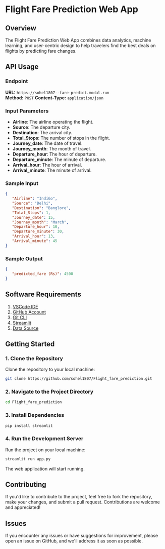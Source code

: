 # Flight Fare Prediction Web App

## Overview
The Flight Fare Prediction Web App combines data analytics, machine learning, and user-centric design to help travelers find the best deals on flights by predicting fare changes.

## API Usage

### Endpoint
**URL:** `https://sohel1807--fare-predict.modal.run`  
**Method:** `POST`
**Content-Type:** `application/json`

### Input Parameters
- **Airline**: The airline operating the flight.
- **Source**: The departure city.
- **Destination**: The arrival city.
- **Total_Stops**: The number of stops in the flight.
- **Journey_date**: The date of travel.
- **Journey_month**: The month of travel.
- **Departure_hour**: The hour of departure.
- **Departure_minute**: The minute of departure.
- **Arrival_hour**: The hour of arrival.
- **Arrival_minute**: The minute of arrival.

### Sample Input
```json
{
   "Airline": "IndiGo",
   "Source": "Delhi",
   "Destination": "Banglore",
   "Total_Stops": 1,
   "Journey_date": 15,
   "Journey_month": "March",
   "Departure_hour": 10,
   "Departure_minute": 30,
   "Arrival_hour": 13,
   "Arrival_minute": 45
}
```

### Sample Output
```json
{
   "predicted_fare (Rs)": 4500
}
```

## Software Requirements
1. [VSCode IDE](https://code.visualstudio.com/)
2. [GitHub Account](https://github.com/)
3. [Git CLI](https://git-scm.com/downloads)
4. [Streamlit](https://streamlit.io/cloud)
5. [Data Source](https://www.kaggle.com/)

## Getting Started

### 1. Clone the Repository
Clone the repository to your local machine:

```bash
git clone https://github.com/sohel1807/Flight_fare_prediction.git
```

### 2. Navigate to the Project Directory
```bash
cd Flight_fare_prediction
```

### 3. Install Dependencies
```bash
pip install streamlit
```

### 4. Run the Development Server
Run the project on your local machine:
```bash
streamlit run app.py
```

The web application will start running.

## Contributing
If you'd like to contribute to the project, feel free to fork the repository, make your changes, and submit a pull request. Contributions are welcome and appreciated!

## Issues
If you encounter any issues or have suggestions for improvement, please open an issue on GitHub, and we'll address it as soon as possible.
